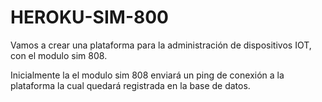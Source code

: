 # HEROKU-SIM-800

Vamos a crear una plataforma para la administración de dispositivos
IOT, con el modulo sim 808.

Inicialmente la el modulo sim 808 enviará un ping de conexión a la
plataforma la cual quedará registrada en la base de datos.
